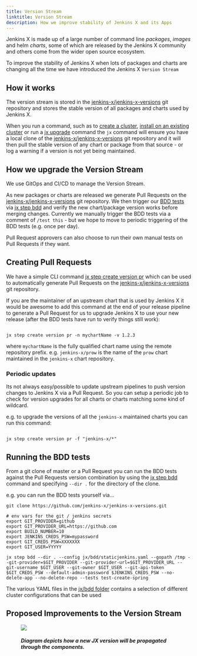 ```yaml
---
title: Version Stream
linktitle: Version Stream
description: How we improve stability of Jenkins X and its Apps
---
```


Jenkins X is made up of a large number of command line _packages_, _images_ and helm _charts_, some of which are released by the Jenkins X community and others come from the wider open source ecosystem.

To improve the stability of Jenkins X when lots of packages and charts are changing all the time we have introduced the Jenkins X `Version Stream`


## How it works

The version stream is stored in the [jenkins-x/jenkins-x-versions](https://github.com/jenkins-x/jenkins-x-versions) git repository and stores the stable version of all packages and charts used by Jenkins X.

When you run a command, such as to [create a cluster](/getting-started/create-cluster/), [install on an existing cluster](/getting-started/install-on-cluster/) or run a [jx upgrade](/commands/jx_upgrade/) command the `jx` command will ensure you have a local clone of the  [jenkins-x/jenkins-x-versions](https://github.com/jenkins-x/jenkins-x-versions) git repository and it will then pull the stable version of any chart or package from that source - or log a warning if a version is not yet being maintained.

## How we upgrade the Version Stream

We use GitOps and CI/CD to manage the Version Stream.

As new packages or charts are released we generate Pull Requests on the [jenkins-x/jenkins-x-versions](https://github.com/jenkins-x/jenkins-x-versions) git repository. We then trigger our [BDD tests](https://github.com/jenkins-x/bdd-jx) via [jx step bdd](/commands/jx_step_bdd/) and verify the new chart/package version works before merging changes. Currently we manually trigger the BDD tests via a comment of `/test this` - but we hope to move to periodic triggering of the BDD tests (e.g. once per day). 

Pull Request approvers can also choose to run their own manual tests on Pull Requests if they want. 

## Creating Pull Requests

We have a simple CLI command [jx step create version pr](/commands/jx_step_create_version/) which can be used to automatically generate Pull Requests on the [jenkins-x/jenkins-x-versions](https://github.com/jenkins-x/jenkins-x-versions) git repository.

If you are the maintainer of an upstream chart that is used by Jenkins X it would be awesome to add this command at the end of your release pipeline to generate a Pull Request for us to upgrade Jenkins X to use your new release (after the BDD tests have run to verify things still work):

```shell 

jx step create version pr -n mychartName -v 1.2.3
```

where `mychartName` is the fully qualified chart name using the remote repository prefix. e.g. `jenkins-x/prow` is the name of the `prow` chart maintained in the `jenkins-x` chart repository.

### Periodic updates

Its not always easy/possible to update upstream pipelines to push version changes to Jenkins X via a Pull Request. So you can setup a periodic job to check for version upgrades for all charts or charts matching some kind of wildcard.

e.g. to upgrade the versions of all the `jenkins-x` maintained charts you can run this command:


```shell 

jx step create version pr -f "jenkins-x/*"
```

## Running the BDD tests

From a git clone of master or a Pull Request you can run the BDD tests against the Pull Requests version combination by using the [jx step bdd](/commands/jx_step_bdd/) command and specifying `--dir .` for the directory of the clone.

e.g. you can run the BDD tests yourself via...

```shell 
git clone https://github.com/jenkins-x/jenkins-x-versions.git

# env vars for the git / jenkins secrets
export GIT_PROVIDER=github
export GIT_PROVIDER_URL=https://github.com
export BUILD_NUMBER=10
export JENKINS_CREDS_PSW=mypassword
export GIT_CREDS_PSW=XXXXXXX
export GIT_USER=YYYYY

jx step bdd --dir . --config jx/bdd/staticjenkins.yaml --gopath /tmp --git-provider=$GIT_PROVIDER --git-provider-url=$GIT_PROVIDER_URL --git-username $GIT_USER --git-owner $GIT_USER --git-api-token $GIT_CREDS_PSW --default-admin-password $JENKINS_CREDS_PSW --no-delete-app --no-delete-repo --tests test-create-spring
```

The various YAML files in the [jx/bdd folder](https://github.com/jenkins-x/jenkins-x-versions/tree/master/jx/bdd) contains a selection of different cluster configurations that can be used

## Proposed Improvements to the Version Stream

<figure>
<img src="/images/ProposedJXVersionStream.png"/>
<figcaption>
<h5>Diagram depicts how a new JX version will be propagated through the components.</h5>
</figcaption>
</figure>
